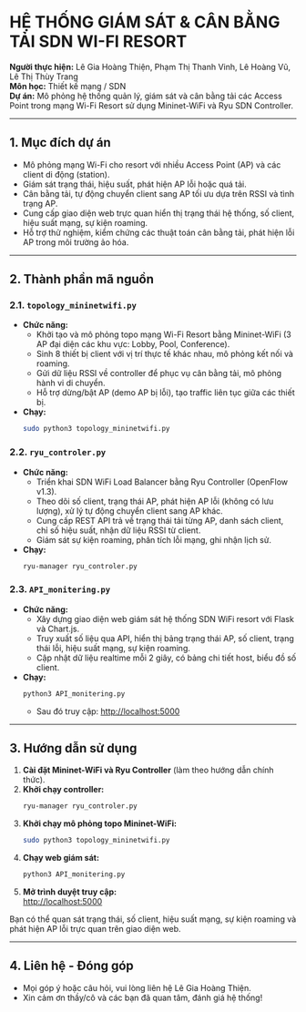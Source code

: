 # HỆ THỐNG GIÁM SÁT & CÂN BẰNG TẢI SDN WI-FI RESORT

**Người thực hiện:** Lê Gia Hoàng Thiện, Phạm Thị Thanh Vinh, Lê Hoàng Vũ, Lê Thị Thùy Trang\
**Môn học:** Thiết kế mạng / SDN\
**Dự án:** Mô phỏng hệ thống quản lý, giám sát và cân bằng tải các Access Point trong mạng Wi-Fi Resort sử dụng Mininet-WiFi và Ryu SDN Controller.

---

## 1. Mục đích dự án

- Mô phỏng mạng Wi-Fi cho resort với nhiều Access Point (AP) và các client di động (station).
- Giám sát trạng thái, hiệu suất, phát hiện AP lỗi hoặc quá tải.
- Cân bằng tải, tự động chuyển client sang AP tối ưu dựa trên RSSI và tình trạng AP.
- Cung cấp giao diện web trực quan hiển thị trạng thái hệ thống, số client, hiệu suất mạng, sự kiện roaming.
- Hỗ trợ thử nghiệm, kiểm chứng các thuật toán cân bằng tải, phát hiện lỗi AP trong môi trường ảo hóa.

---

## 2. Thành phần mã nguồn

### 2.1. `topology_mininetwifi.py`

- **Chức năng:**
  - Khởi tạo và mô phỏng topo mạng Wi-Fi Resort bằng Mininet-WiFi (3 AP đại diện các khu vực: Lobby, Pool, Conference).
  - Sinh 8 thiết bị client với vị trí thực tế khác nhau, mô phỏng kết nối và roaming.
  - Gửi dữ liệu RSSI về controller để phục vụ cân bằng tải, mô phỏng hành vi di chuyển.
  - Hỗ trợ dừng/bật AP (demo AP bị lỗi), tạo traffic liên tục giữa các thiết bị.
- **Chạy:**
  ```bash
  sudo python3 topology_mininetwifi.py
  ```

### 2.2. `ryu_controler.py`

- **Chức năng:**
  - Triển khai SDN WiFi Load Balancer bằng Ryu Controller (OpenFlow v1.3).
  - Theo dõi số client, trạng thái AP, phát hiện AP lỗi (không có lưu lượng), xử lý tự động chuyển client sang AP khác.
  - Cung cấp REST API trả về trạng thái tải từng AP, danh sách client, chỉ số hiệu suất, nhận dữ liệu RSSI từ client.
  - Giám sát sự kiện roaming, phân tích lỗi mạng, ghi nhận lịch sử.
- **Chạy:**
  ```bash
  ryu-manager ryu_controler.py
  ```

### 2.3. `API_monitering.py`

- **Chức năng:**
  - Xây dựng giao diện web giám sát hệ thống SDN WiFi resort với Flask và Chart.js.
  - Truy xuất số liệu qua API, hiển thị bảng trạng thái AP, số client, trạng thái lỗi, hiệu suất mạng, sự kiện roaming.
  - Cập nhật dữ liệu realtime mỗi 2 giây, có bảng chi tiết host, biểu đồ số client.
- **Chạy:**
  ```bash
  python3 API_monitering.py
  ```
  - Sau đó truy cập: [http://localhost:5000](http://localhost:5000)

---

## 3. Hướng dẫn sử dụng

1. **Cài đặt Mininet-WiFi và Ryu Controller** (làm theo hướng dẫn chính thức).
2. **Khởi chạy controller:**
   ```bash
   ryu-manager ryu_controler.py
   ```
3. **Khởi chạy mô phỏng topo Mininet-WiFi:**
   ```bash
   sudo python3 topology_mininetwifi.py
   ```
4. **Chạy web giám sát:**
   ```bash
   python3 API_monitering.py
   ```
5. **Mở trình duyệt truy cập:**\
   [http://localhost:5000](http://localhost:5000)

Bạn có thể quan sát trạng thái, số client, hiệu suất mạng, sự kiện roaming và phát hiện AP lỗi trực quan trên giao diện web.

---

## 4. Liên hệ - Đóng góp

- Mọi góp ý hoặc câu hỏi, vui lòng liên hệ Lê Gia Hoàng Thiện.
- Xin cảm ơn thầy/cô và các bạn đã quan tâm, đánh giá hệ thống!

